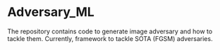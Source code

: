 # Adversary_ML
The repository contains code to generate image adversary and how to tackle them. Currently, framework to tackle SOTA (FGSM) adversaries.

